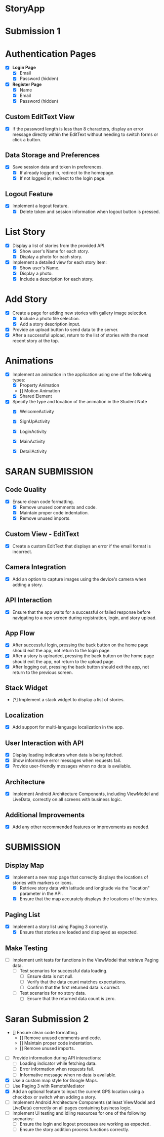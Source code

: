 # StoryApp

# Submission 1
# Authentication Pages
- [x] **Login Page**
  - [x] Email
  - [x] Password (hidden)

- [x] **Register Page**
  - [x] Name
  - [x] Email
  - [x] Password (hidden)

## Custom EditText View
  - [x] If the password length is less than 8 characters, display an error message directly within the 
        EditText without needing to switch forms or click a button.

## Data Storage and Preferences
- [x] Save session data and token in preferences.
  - [x] If already logged in, redirect to the homepage.
  - [x] If not logged in, redirect to the login page.

## Logout Feature
- [x] Implement a logout feature.
  - [x] Delete token and session information when logout button is pressed.

# List Story
- [x] Display a list of stories from the provided API.
  - [x] Show user's Name for each story.
  - [x] Display a photo for each story.
- [x] Implement a detailed view for each story item:
  - [x] Show user's Name.
  - [x] Display a photo.
  - [x] Include a description for each story.

# Add Story
- [x] Create a page for adding new stories with gallery image selection.
  - [x] Include a photo file selection.
  - [x] Add a story description input.
- [x] Provide an upload button to send data to the server.
- [x] After a successful upload, return to the list of stories with the most recent story at the top.

# Animations
- [x] Implement an animation in the application using one of the following types:
  - [x] Property Animation
  - [] Motion Animation
  - [x] Shared Element
- [x] Specify the type and location of the animation in the Student Note
  - [x] WelcomeActivity
  - [x] SignUpActivity
  - [x] LoginActivity
  - [x] MainActivity
  - [x] DetailActivity


# SARAN SUBMISSION
## Code Quality

- [x] Ensure clean code formatting.
  - [x] Remove unused comments and code.
  - [x] Maintain proper code indentation.
  - [x] Remove unused imports.

## Custom View - EditText

- [x] Create a custom EditText that displays an error if the email format is incorrect.

## Camera Integration

- [x] Add an option to capture images using the device's camera when adding a story.

## API Interaction

- [x] Ensure that the app waits for a successful or failed response before navigating to a new screen during registration, login, and story upload.

## App Flow

- [x] After successful login, pressing the back button on the home page should exit the app, not return to the login page.
- [x] After a story is uploaded, pressing the back button on the home page should exit the app, not return to the upload page.
- [x] After logging out, pressing the back button should exit the app, not return to the previous screen.

## Stack Widget

- [?] Implement a stack widget to display a list of stories.

## Localization

- [x] Add support for multi-language localization in the app.

## User Interaction with API

- [x] Display loading indicators when data is being fetched.
- [x] Show informative error messages when requests fail.
- [x] Provide user-friendly messages when no data is available.

## Architecture

- [x] Implement Android Architecture Components, including ViewModel and LiveData, correctly on all screens with business logic.

## Additional Improvements

- [x] Add any other recommended features or improvements as needed.



# SUBMISSION

## Display Map
- [x] Implement a new map page that correctly displays the locations of stories with markers or icons.
  - [x] Retrieve story data with latitude and longitude via the "location" parameter in the API.
  - [x] Ensure that the map accurately displays the locations of the stories.

## Paging List
- [x] Implement a story list using Paging 3 correctly.
  - [x] Ensure that stories are loaded and displayed as expected. 

## Make Testing
- [ ] Implement unit tests for functions in the ViewModel that retrieve Paging data.
  - [ ] Test scenarios for successful data loading.
    - [ ] Ensure data is not null.
    - [ ] Verify that the data count matches expectations.
    - [ ] Confirm that the first returned data is correct.
  - [ ] Test scenarios for no story data.
    - [ ] Ensure that the returned data count is zero.

# Saran Submission 2
- [] Ensure clean code formatting.
  - [] Remove unused comments and code.
  - [] Maintain proper code indentation.
  - [] Remove unused imports.
- [ ] Provide information during API interactions:
  - [ ] Loading indicator while fetching data.
  - [ ] Error information when requests fail.
  - [ ] Informative message when no data is available.
- [x] Use a custom map style for Google Maps.
- [ ] Use Paging 3 with RemoteMediator
- [x] Add an optional feature to input the current GPS location using a checkbox or switch when adding a story.
- [ ] Implement Android Architecture Components (at least ViewModel and LiveData) correctly on all pages containing business logic.
- [ ] Implement UI testing and idling resources for one of the following scenarios:
  - [ ] Ensure the login and logout processes are working as expected.
  - [ ] Ensure the story addition process functions correctly.
